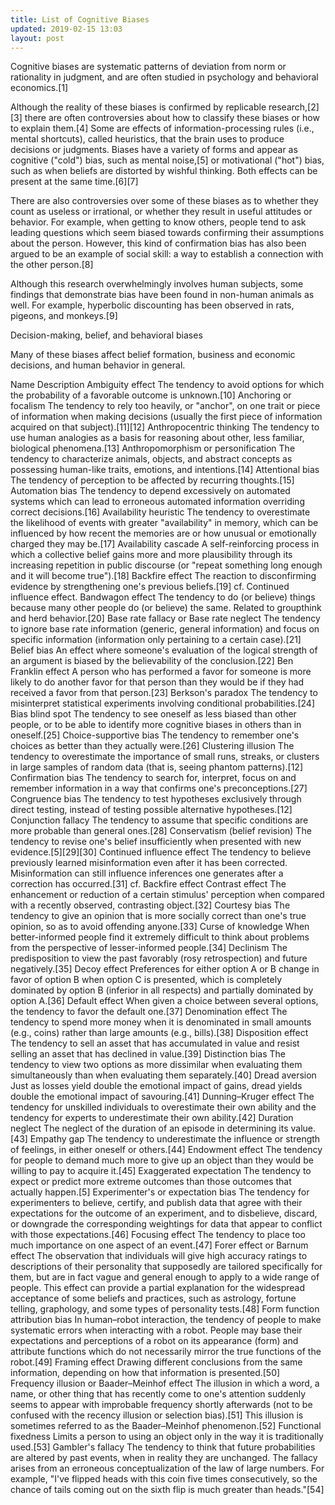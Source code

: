 ```yaml
---
title: List of Cognitive Biases
updated: 2019-02-15 13:03
layout: post
---
```


Cognitive biases are systematic patterns of deviation from norm or rationality in judgment, and are often studied in psychology and behavioral economics.[1]

Although the reality of these biases is confirmed by replicable research,[2][3] there are often controversies about how to classify these biases or how to explain them.[4] Some are effects of information-processing rules (i.e., mental shortcuts), called heuristics, that the brain uses to produce decisions or judgments. Biases have a variety of forms and appear as cognitive ("cold") bias, such as mental noise,[5] or motivational ("hot") bias, such as when beliefs are distorted by wishful thinking. Both effects can be present at the same time.[6][7]

There are also controversies over some of these biases as to whether they count as useless or irrational, or whether they result in useful attitudes or behavior. For example, when getting to know others, people tend to ask leading questions which seem biased towards confirming their assumptions about the person. However, this kind of confirmation bias has also been argued to be an example of social skill: a way to establish a connection with the other person.[8]

Although this research overwhelmingly involves human subjects, some findings that demonstrate bias have been found in non-human animals as well. For example, hyperbolic discounting has been observed in rats, pigeons, and monkeys.[9]

Decision-making, belief, and behavioral biases

Many of these biases affect belief formation, business and economic decisions, and human behavior in general.

Name	Description
Ambiguity effect	The tendency to avoid options for which the probability of a favorable outcome is unknown.[10]
Anchoring or focalism	The tendency to rely too heavily, or "anchor", on one trait or piece of information when making decisions (usually the first piece of information acquired on that subject).[11][12]
Anthropocentric thinking	The tendency to use human analogies as a basis for reasoning about other, less familiar, biological phenomena.[13]
Anthropomorphism or personification	The tendency to characterize animals, objects, and abstract concepts as possessing human-like traits, emotions, and intentions.[14]
Attentional bias	The tendency of perception to be affected by recurring thoughts.[15]
Automation bias	The tendency to depend excessively on automated systems which can lead to erroneous automated information overriding correct decisions.[16]
Availability heuristic	The tendency to overestimate the likelihood of events with greater "availability" in memory, which can be influenced by how recent the memories are or how unusual or emotionally charged they may be.[17]
Availability cascade	A self-reinforcing process in which a collective belief gains more and more plausibility through its increasing repetition in public discourse (or "repeat something long enough and it will become true").[18]
Backfire effect	The reaction to disconfirming evidence by strengthening one's previous beliefs.[19] cf. Continued influence effect.
Bandwagon effect	The tendency to do (or believe) things because many other people do (or believe) the same. Related to groupthink and herd behavior.[20]
Base rate fallacy or Base rate neglect	The tendency to ignore base rate information (generic, general information) and focus on specific information (information only pertaining to a certain case).[21]
Belief bias	An effect where someone's evaluation of the logical strength of an argument is biased by the believability of the conclusion.[22]
Ben Franklin effect	A person who has performed a favor for someone is more likely to do another favor for that person than they would be if they had received a favor from that person.[23]
Berkson's paradox	The tendency to misinterpret statistical experiments involving conditional probabilities.[24]
Bias blind spot	The tendency to see oneself as less biased than other people, or to be able to identify more cognitive biases in others than in oneself.[25]
Choice-supportive bias	The tendency to remember one's choices as better than they actually were.[26]
Clustering illusion	The tendency to overestimate the importance of small runs, streaks, or clusters in large samples of random data (that is, seeing phantom patterns).[12]
Confirmation bias	The tendency to search for, interpret, focus on and remember information in a way that confirms one's preconceptions.[27]
Congruence bias	The tendency to test hypotheses exclusively through direct testing, instead of testing possible alternative hypotheses.[12]
Conjunction fallacy	The tendency to assume that specific conditions are more probable than general ones.[28]
Conservatism (belief revision)	The tendency to revise one's belief insufficiently when presented with new evidence.[5][29][30]
Continued influence effect	The tendency to believe previously learned misinformation even after it has been corrected. Misinformation can still influence inferences one generates after a correction has occurred.[31] cf. Backfire effect
Contrast effect	The enhancement or reduction of a certain stimulus' perception when compared with a recently observed, contrasting object.[32]
Courtesy bias	The tendency to give an opinion that is more socially correct than one's true opinion, so as to avoid offending anyone.[33]
Curse of knowledge	When better-informed people find it extremely difficult to think about problems from the perspective of lesser-informed people.[34]
Declinism	The predisposition to view the past favorably (rosy retrospection) and future negatively.[35]
Decoy effect	Preferences for either option A or B change in favor of option B when option C is presented, which is completely dominated by option B (inferior in all respects) and partially dominated by option A.[36]
Default effect	When given a choice between several options, the tendency to favor the default one.[37]
Denomination effect	The tendency to spend more money when it is denominated in small amounts (e.g., coins) rather than large amounts (e.g., bills).[38]
Disposition effect	The tendency to sell an asset that has accumulated in value and resist selling an asset that has declined in value.[39]
Distinction bias	The tendency to view two options as more dissimilar when evaluating them simultaneously than when evaluating them separately.[40]
Dread aversion	Just as losses yield double the emotional impact of gains, dread yields double the emotional impact of savouring.[41]
Dunning–Kruger effect	The tendency for unskilled individuals to overestimate their own ability and the tendency for experts to underestimate their own ability.[42]
Duration neglect	The neglect of the duration of an episode in determining its value.[43]
Empathy gap	The tendency to underestimate the influence or strength of feelings, in either oneself or others.[44]
Endowment effect	The tendency for people to demand much more to give up an object than they would be willing to pay to acquire it.[45]
Exaggerated expectation	The tendency to expect or predict more extreme outcomes than those outcomes that actually happen.[5]
Experimenter's or expectation bias	The tendency for experimenters to believe, certify, and publish data that agree with their expectations for the outcome of an experiment, and to disbelieve, discard, or downgrade the corresponding weightings for data that appear to conflict with those expectations.[46]
Focusing effect	The tendency to place too much importance on one aspect of an event.[47]
Forer effect or Barnum effect	The observation that individuals will give high accuracy ratings to descriptions of their personality that supposedly are tailored specifically for them, but are in fact vague and general enough to apply to a wide range of people. This effect can provide a partial explanation for the widespread acceptance of some beliefs and practices, such as astrology, fortune telling, graphology, and some types of personality tests.[48]
Form function attribution bias	In human–robot interaction, the tendency of people to make systematic errors when interacting with a robot. People may base their expectations and perceptions of a robot on its appearance (form) and attribute functions which do not necessarily mirror the true functions of the robot.[49]
Framing effect	Drawing different conclusions from the same information, depending on how that information is presented.[50]
Frequency illusion or Baader–Meinhof effect	The illusion in which a word, a name, or other thing that has recently come to one's attention suddenly seems to appear with improbable frequency shortly afterwards (not to be confused with the recency illusion or selection bias).[51] This illusion is sometimes referred to as the Baader–Meinhof phenomenon.[52]
Functional fixedness	Limits a person to using an object only in the way it is traditionally used.[53]
Gambler's fallacy	The tendency to think that future probabilities are altered by past events, when in reality they are unchanged. The fallacy arises from an erroneous conceptualization of the law of large numbers. For example, "I've flipped heads with this coin five times consecutively, so the chance of tails coming out on the sixth flip is much greater than heads."[54]
